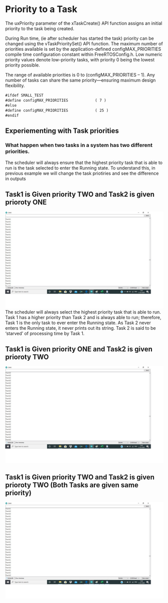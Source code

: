 # Priority to a Task
The uxPriority parameter of the xTaskCreate() API function assigns an initial priority to the task being created.  

During Run time, (ie after scheduler has started the task) priority can be changed using the vTaskPrioritySet() API function. 
The maximum number of priorities available is set by the application-defined configMAX_PRIORITIES compile time 
configuration constant within FreeRTOSConfig.h.  Low numeric priority values denote low-priority tasks,
with priority 0 being the lowest priority possible. 

The range of available priorities is 0 to (configMAX_PRIORITIES – 1).  Any number of tasks can share the same 
priority—ensuring maximum design flexibility. 

```
#ifdef SMALL_TEST
#define configMAX_PRIORITIES			( 7 )
#else
#define configMAX_PRIORITIES			( 25 )
#endif

```

## Experiementing with Task priorities
### What happen when two tasks in a system has two different priorities.

The scheduler will always ensure that the highest priority task that is able to run is the task selected to enter the Running state. 
To understand this, in previous example we will change the task priotiries and see the difference in outputs

## Task1 is Given priority TWO and Task2 is given prioroty ONE
![Task1 > Task2 ]( https://github.com/girishsukukumar/FreeRTOSexamples/blob/master/TaskManagement/priority/output.jpg
  "Logo Title Text 1") 
  The scheduler will always select the highest priority task that is able to run.  Task 1 has a higher priority than Task 2 and is always able to run; therefore, Task 1 is the only task to ever enter the Running state.  As Task 2 never enters the Running state, it never prints out its string.  Task 2 is said to be ‘starved’ of processing time by Task 1.  
  
## Task1 is Given priority ONE and Task2 is given prioroty TWO
![Task2 > Task1 ]( https://github.com/girishsukukumar/FreeRTOSexamples/blob/master/TaskManagement/priority/output2.jpg
  "Logo Title Text 1")
  
  
## Task1 is Given priority TWO and Task2 is given prioroty TWO (Both Tasks are given same priority)
![Task1 == Task2]( https://github.com/girishsukukumar/FreeRTOSexamples/blob/master/TaskManagement/priority/output3.jpg
  "Logo Title Text 1") 
